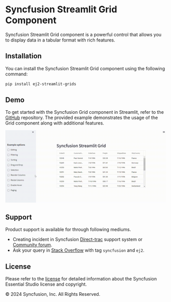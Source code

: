 # Syncfusion Streamlit Grid Component

Syncfusion Streamlit Grid component is a powerful control that allows you to display data in a tabular format with rich features.

## Installation

You can install the Syncfusion Streamlit Grid component using the following command:

```bash
pip install ej2-streamlit-grids
```

## Demo

To get started with the Syncfusion Grid component in Streamlit, refer to the [GitHub](https://github.com/SyncfusionExamples/Getting-started-with-Syncfusion-Grid-component-in-Streamlit-app) repository. The provided example demonstrates the usage of the Grid component along with additional features.

![Streamlit Grid Component](https://raw.githubusercontent.com/SyncfusionExamples/Getting-started-with-Syncfusion-Grid-component-in-Streamlit-app/master/images/ej2_streamlit_grids_demos.gif)

## Support

Product support is available for through following mediums.

* Creating incident in Syncfusion [Direct-trac](https://www.syncfusion.com/support/directtrac/incidents?utm_source=npm&utm_campaign=ej2-streamlit-ui-components) support system or [Community forum](https://www.syncfusion.com/forums/react-js2?utm_source=npm&utm_campaign=ej2-streamlit-ui-components).
* Ask your query in [Stack Overflow](https://stackoverflow.com/) with tag `syncfusion` and `ej2`.

## License

Please refer to the [license](https://github.com/syncfusion/ej2-streamlit-components/blob/master/license) for detailed information about the Syncfusion Essential Studio license and copyright.

© 2024 Syncfusion, Inc. All Rights Reserved.
